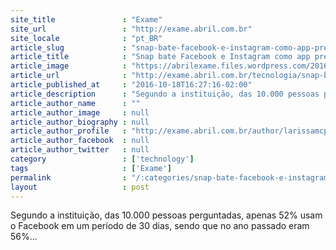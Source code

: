 ```yaml
---
site_title               : "Exame"
site_url                 : "http://exame.abril.com.br"
site_locale              : "pt_BR"
article_slug             : "snap-bate-facebook-e-instagram-como-app-preferido-de-jovens"
article_title            : "Snap bate Facebook e Instagram como app preferido de jovens"
article_image            : "https://abrilexame.files.wordpress.com/2016/10/size_960_16_9_snapchat.jpg?quality=70&strip=all&w=960"
article_url              : "http://exame.abril.com.br/tecnologia/snap-bate-facebook-e-instagram-como-app-preferido-de-jovens/"
article_published_at     : "2016-10-18T16:27:16-02:00"
article_description      : "Segundo a instituição, das 10.000 pessoas perguntadas, apenas 52% usam o Facebook em um período de 30 dias, sendo que no ano passado eram 56%..."
article_author_name      : ""
article_author_image     : null
article_author_biography : null
article_author_profile   : "http://exame.abril.com.br/author/larissamcpmoreira/"
article_author_facebook  : null
article_author_twitter   : null
category                 : ['technology']
tags                     : ['Exame']
permalink                : "/:categories/snap-bate-facebook-e-instagram-como-app-preferido-de-jovens/"
layout                   : post
---
```


Segundo a instituição, das 10.000 pessoas perguntadas, apenas 52% usam o Facebook em um período de 30 dias, sendo que no ano passado eram 56%...
